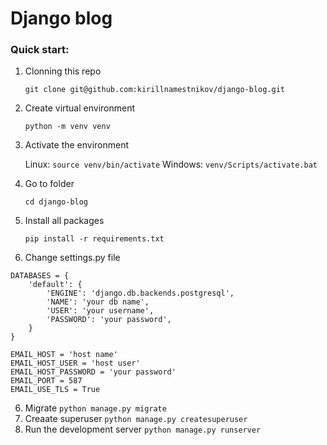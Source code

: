 # Django blog
### Quick start:
1. Clonning this repo

    ``` git clone git@github.com:kirillnamestnikov/django-blog.git ```
   
2. Create virtual environment

    ``` python -m venv venv ```

3. Activate the environment

    Linux:
    ``` source venv/bin/activate ```
    Windows:
    ``` venv/Scripts/activate.bat ```
   
4. Go to folder

    ``` cd django-blog ```
   
6. Install all packages
   
    ``` pip install -r requirements.txt ```
   
8. Change settings.py file
   
```
DATABASES = {
    'default': {
        'ENGINE': 'django.db.backends.postgresql',
        'NAME': 'your db name',
        'USER': 'your username',
        'PASSWORD': 'your password',
    }
}

EMAIL_HOST = 'host name'
EMAIL_HOST_USER = 'host user'
EMAIL_HOST_PASSWORD = 'your password'
EMAIL_PORT = 587
EMAIL_USE_TLS = True
```

6. Migrate
    ``` python manage.py migrate ```
8. Creaate superuser
    ``` python manage.py createsuperuser ```
9. Run the development server
    ``` python manage.py runserver ```
